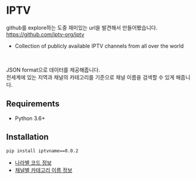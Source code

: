 # IPTV 

github를 explore하는 도중 재미있는 url을 발견해서 만들어봤습니다.  
https://github.com/iptv-org/iptv    
 - Collection of publicly available IPTV channels from all over the world 

 <br>

JSON format으로 데이터를 제공해줍니다.  
 전세계에 있는 지역과 채널의 카테고리를 기준으로 채널 이름을 검색할 수 있게 해줍니다.  

 ## Requirements
 - Python 3.6+

 ## Installation

 
```
pip install iptvname==0.0.2
```


 - [나라별 코드 정보](regions.json)
 - [채널별 카테고리 이름 정보](categories.json)